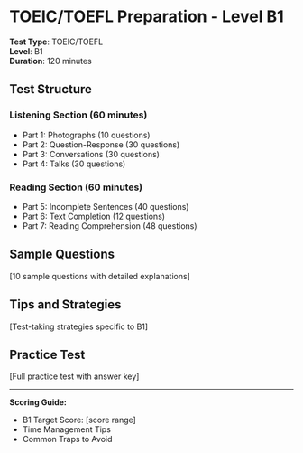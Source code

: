 # TOEIC/TOEFL Preparation - Level B1

**Test Type**: TOEIC/TOEFL  
**Level**: B1  
**Duration**: 120 minutes

## Test Structure

### Listening Section (60 minutes)
- Part 1: Photographs (10 questions)
- Part 2: Question-Response (30 questions)
- Part 3: Conversations (30 questions)
- Part 4: Talks (30 questions)

### Reading Section (60 minutes)
- Part 5: Incomplete Sentences (40 questions)
- Part 6: Text Completion (12 questions)
- Part 7: Reading Comprehension (48 questions)

## Sample Questions

[10 sample questions with detailed explanations]

## Tips and Strategies

[Test-taking strategies specific to B1]

## Practice Test

[Full practice test with answer key]

---

**Scoring Guide:**
- B1 Target Score: [score range]
- Time Management Tips
- Common Traps to Avoid
